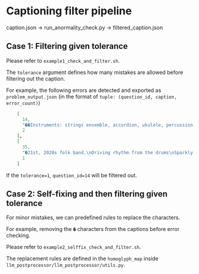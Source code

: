 # Captioning filter pipeline

caption.json -> run_anormality_check.py -> filtered_caption.json


## Case 1: Filtering given tolerance
Please refer to `example1_check_and_filter.sh`.

The `tolerance` argument defines how many mistakes are allowed before filtering out the caption.

For example, the following errors are detected and exported as `problem_output.json` (in the format of `tuple: (question_id, caption, error_count)`)
```json
    [
      14,
      "��Instruments: strings ensemble, accordion, ukulele, percussion group including electronic drums and tambourine with bass, string section for dramatic ambience. Upbeat, playful, bright and cheerful orchestral pop song in 21st century sounds. Laidedback beat with strumming techniques and plucky, driving energy. Accented with reverb effect. Use for soundtrack in a daytime TV show for family-friendly action and adventure scenes, feel good mood with bright feel for cinematic storylines, use music from 2010s.",
      2
    ],
    [
      35,
      "�21st, 2020s folk band.\nDriving rhythm from the drums\nSparkly acoustic instruments\nSynth pads and string sounds\nPickin guitar with reverb\nAngular melody with a bright and happy feel and laid-back energy.\nThe string ensemble adds a unique flavor, suitable for funny/quirky, comedic/daytime TV",
      1
    ]
```

If the `tolerance=1`, `question_id=14` will be filtered out.

## Case 2: Self-fixing and then filtering given tolerance
For minor mistakes, we can predefined rules to replace the characters.

For example, removing the `�` characters from the captions before error checking.

Please refer to `example2_selffix_check_and_filter.sh`.

The replacement rules are defined in the `homoglyph_map` inside `llm_postprocessor/llm_postprocessor/utils.py`.